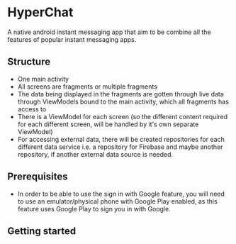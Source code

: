 # HyperChat

A native android instant messaging app that aim to be combine all the features of popular instant messaging apps.

## Structure
 - One main activity
 - All screens are fragments or multiple fragments
 - The data being displayed in the fragments are gotten through live data through ViewModels bound to the main activity, which all fragments has access to
 - There is a ViewModel for each screen (so the different content required for each different screen, will be handled by it's own separate ViewModel)
 - For accessing external data, there will be created repositories for each different data service i.e. a repository for Firebase and maybe another repository, if another external data source is needed. 

## Prerequisites
 - In order to be able to use the sign in with Google feature, you will need to use an emulator/physical phone with Google Play enabled, as this feature uses Google Play to sign you in with Google.

## Getting started

